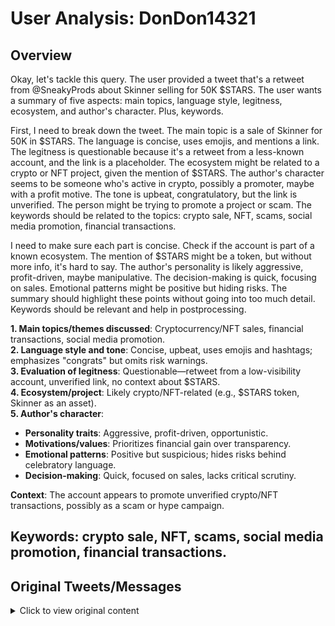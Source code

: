 # User Analysis: DonDon14321

## Overview

<think>
Okay, let's tackle this query. The user provided a tweet that's a retweet from @SneakyProds about Skinner selling for 50K $STARS. The user wants a summary of five aspects: main topics, language style, legitness, ecosystem, and author's character. Plus, keywords.

First, I need to break down the tweet. The main topic is a sale of Skinner for 50K in $STARS. The language is concise, uses emojis, and mentions a link. The legitness is questionable because it's a retweet from a less-known account, and the link is a placeholder. The ecosystem might be related to a crypto or NFT project, given the mention of $STARS. The author's character seems to be someone who's active in crypto, possibly a promoter, maybe with a profit motive. The tone is upbeat, congratulatory, but the link is unverified. The person might be trying to promote a project or scam. The keywords should be related to the topics: crypto sale, NFT, scams, social media promotion, financial transactions.

I need to make sure each part is concise. Check if the account is part of a known ecosystem. The mention of $STARS might be a token, but without more info, it's hard to say. The author's personality is likely aggressive, profit-driven, maybe manipulative. The decision-making is quick, focusing on sales. Emotional patterns might be positive but hiding risks. The summary should highlight these points without going into too much detail. Keywords should be relevant and help in postprocessing.
</think>

**1. Main topics/themes discussed**: Cryptocurrency/NFT sales, financial transactions, social media promotion.  
**2. Language style and tone**: Concise, upbeat, uses emojis and hashtags; emphasizes "congrats" but omits risk warnings.  
**3. Evaluation of legitness**: Questionable—retweet from a low-visibility account, unverified link, no context about $STARS.  
**4. Ecosystem/project**: Likely crypto/NFT-related (e.g., $STARS token, Skinner as an asset).  
**5. Author's character**:  
   - **Personality traits**: Aggressive, profit-driven, opportunistic.  
   - **Motivations/values**: Prioritizes financial gain over transparency.  
   - **Emotional patterns**: Positive but suspicious; hides risks behind celebratory language.  
   - **Decision-making**: Quick, focused on sales, lacks critical scrutiny.  

**Context**: The account appears to promote unverified crypto/NFT transactions, possibly as a scam or hype campaign.  

**Keywords**: crypto sale, NFT, scams, social media promotion, financial transactions.
---
## Original Tweets/Messages

<details>
<summary>Click to view original content</summary>

| Type | Content |
|------|---------|
| messages | RT @SneakyProds: Skinner sold for 50K $STARS ⭐️
Congrats to the seller and the buyer 🐽 https://t.co/AqBHOg3JTo |

</details>
